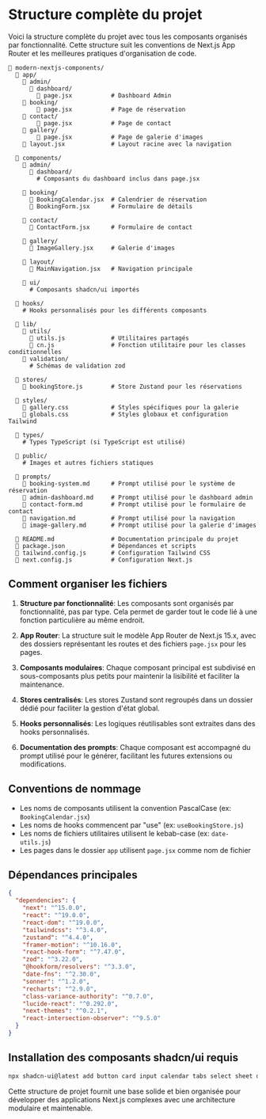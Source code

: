 # Structure complète du projet

Voici la structure complète du projet avec tous les composants organisés par fonctionnalité. Cette structure suit les conventions de Next.js App Router et les meilleures pratiques d'organisation de code.

```
📁 modern-nextjs-components/
  📁 app/
    📁 admin/
      📁 dashboard/
        📄 page.jsx           # Dashboard Admin
    📁 booking/
        📄 page.jsx           # Page de réservation
    📁 contact/
        📄 page.jsx           # Page de contact
    📁 gallery/
        📄 page.jsx           # Page de galerie d'images
    📄 layout.jsx             # Layout racine avec la navigation

  📁 components/
    📁 admin/
      📁 dashboard/
        # Composants du dashboard inclus dans page.jsx

    📁 booking/
      📄 BookingCalendar.jsx  # Calendrier de réservation
      📄 BookingForm.jsx      # Formulaire de détails

    📁 contact/
      📄 ContactForm.jsx      # Formulaire de contact

    📁 gallery/
      📄 ImageGallery.jsx     # Galerie d'images

    📁 layout/
      📄 MainNavigation.jsx   # Navigation principale

    📁 ui/
      # Composants shadcn/ui importés

  📁 hooks/
    # Hooks personnalisés pour les différents composants

  📁 lib/
    📁 utils/
      📄 utils.js             # Utilitaires partagés
      📄 cn.js                # Fonction utilitaire pour les classes conditionnelles
    📁 validation/
      # Schémas de validation zod

  📁 stores/
    📄 bookingStore.js        # Store Zustand pour les réservations

  📁 styles/
    📄 gallery.css            # Styles spécifiques pour la galerie
    📄 globals.css            # Styles globaux et configuration Tailwind

  📁 types/
    # Types TypeScript (si TypeScript est utilisé)

  📁 public/
    # Images et autres fichiers statiques

  📁 prompts/
    📄 booking-system.md      # Prompt utilisé pour le système de réservation
    📄 admin-dashboard.md     # Prompt utilisé pour le dashboard admin
    📄 contact-form.md        # Prompt utilisé pour le formulaire de contact
    📄 navigation.md          # Prompt utilisé pour la navigation
    📄 image-gallery.md       # Prompt utilisé pour la galerie d'images

  📄 README.md                # Documentation principale du projet
  📄 package.json             # Dépendances et scripts
  📄 tailwind.config.js       # Configuration Tailwind CSS
  📄 next.config.js           # Configuration Next.js
```

## Comment organiser les fichiers

1. **Structure par fonctionnalité**: Les composants sont organisés par fonctionnalité, pas par type. Cela permet de garder tout le code lié à une fonction particulière au même endroit.

2. **App Router**: La structure suit le modèle App Router de Next.js 15.x, avec des dossiers représentant les routes et des fichiers `page.jsx` pour les pages.

3. **Composants modulaires**: Chaque composant principal est subdivisé en sous-composants plus petits pour maintenir la lisibilité et faciliter la maintenance.

4. **Stores centralisés**: Les stores Zustand sont regroupés dans un dossier dédié pour faciliter la gestion d'état global.

5. **Hooks personnalisés**: Les logiques réutilisables sont extraites dans des hooks personnalisés.

6. **Documentation des prompts**: Chaque composant est accompagné du prompt utilisé pour le générer, facilitant les futures extensions ou modifications.

## Conventions de nommage

- Les noms de composants utilisent la convention PascalCase (ex: `BookingCalendar.jsx`)
- Les noms de hooks commencent par "use" (ex: `useBookingStore.js`)
- Les noms de fichiers utilitaires utilisent le kebab-case (ex: `date-utils.js`)
- Les pages dans le dossier `app` utilisent `page.jsx` comme nom de fichier

## Dépendances principales

```json
{
  "dependencies": {
    "next": "^15.0.0",
    "react": "^19.0.0",
    "react-dom": "^19.0.0",
    "tailwindcss": "^3.4.0",
    "zustand": "^4.4.0",
    "framer-motion": "^10.16.0",
    "react-hook-form": "^7.47.0",
    "zod": "^3.22.0",
    "@hookform/resolvers": "^3.3.0",
    "date-fns": "^2.30.0",
    "sonner": "^1.2.0",
    "recharts": "^2.9.0",
    "class-variance-authority": "^0.7.0",
    "lucide-react": "^0.292.0",
    "next-themes": "^0.2.1",
    "react-intersection-observer": "^9.5.0"
  }
}
```

## Installation des composants shadcn/ui requis

```bash
npx shadcn-ui@latest add button card input calendar tabs select sheet dialog avatar badge skeleton switch form
```

Cette structure de projet fournit une base solide et bien organisée pour développer des applications Next.js complexes avec une architecture modulaire et maintenable.
